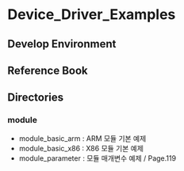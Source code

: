 # Device_Driver_Examples   
## Develop Environment
## Reference Book
## Directories   
### module   
* module_basic_arm : ARM 모듈 기본 예제   
* module_basic_x86 : X86 모듈 기본 예제   
* module_parameter : 모듈 매개변수 예제 / Page.119   
